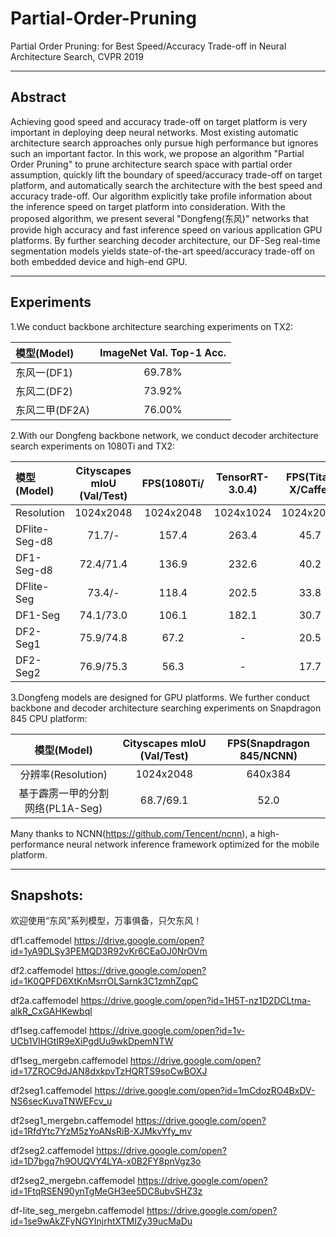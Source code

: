 # Partial-Order-Pruning

Partial Order Pruning: for  Best Speed/Accuracy Trade-off in Neural Architecture Search, CVPR 2019

****

## Abstract
Achieving good speed and accuracy trade-off on target platform is very important in deploying deep neural networks. Most existing automatic architecture search approaches only pursue high performance but ignores such an important factor. In this work, we propose an algorithm "Partial Order Pruning" to prune architecture search space with partial order assumption, quickly lift the boundary of speed/accuracy trade-off on target platform, and automatically search the architecture with the best speed and accuracy trade-off. Our algorithm explicitly take profile information about the inference speed on target platform into consideration. With the proposed algorithm, we present several "Dongfeng(东风)" networks that provide high accuracy and fast inference speed on various application GPU platforms. By further searching decoder architecture, our DF-Seg real-time segmentation models yields state-of-the-art speed/accuracy trade-off on both embedded device and high-end GPU.

***

## Experiments

1.We conduct backbone architecture searching experiments on TX2:

| 	模型(Model)		|	ImageNet Val. Top-1 Acc.	|
| :---------------- |:-----------------------------:|
| 	东风一(DF1)		|			69.78%				|
| 	东风二(DF2)		|			73.92%				|
| 	东风二甲(DF2A)	|			76.00%				|


2.With our Dongfeng backbone network, we conduct decoder architecture search experiments on 1080Ti and TX2:

| 模型(Model)	| Cityscapes mIoU (Val/Test) | FPS(1080Ti/|TensorRT-3.0.4)| FPS(Titan X/Caffe) |
| :------------ |:--------------------------:|:-----------:|:-----------:|:------------------:|
| Resolution    |        1024x2048           |  1024x2048  |  1024x1024  |      1024x2048     |
| DFlite-Seg-d8 |        71.7/-              |    157.4    |    263.4    |        45.7        |
| DF1-Seg-d8    |        72.4/71.4           |    136.9    |    232.6    |        40.2        |
| DFlite-Seg    |        73.4/-              |    118.4    |    202.5    |        33.8        |
| DF1-Seg       |        74.1/73.0           |    106.1    |    182.1    |        30.7        | 
| DF2-Seg1      |        75.9/74.8           |    67.2     |      -      |        20.5        |
| DF2-Seg2      |        76.9/75.3           |    56.3     |      -      |        17.7        |


3.Dongfeng models are designed for GPU platforms. We further conduct backbone and decoder architecture searching experiments on Snapdragon 845 CPU platform:

|			 模型(Model)	       | Cityscapes mIoU (Val/Test) | FPS(Snapdragon 845/NCNN) |
|:--------------------------------:|:--------------------------:|:------------------------:|
|        分辨率(Resolution)        |         1024x2048          |       640x384            |
| 基于霹雳一甲的分割网络(PL1A-Seg) |         68.7/69.1          |        52.0              |

Many thanks to NCNN(https://github.com/Tencent/ncnn), a high-performance neural network inference framework optimized for the mobile platform.

***

## Snapshots:

欢迎使用“东风”系列模型，万事俱备，只欠东风！


df1.caffemodel
https://drive.google.com/open?id=1yA9DLSy3PEMQD3R92vKr6CEaOJ0NrOVm

df2.caffemodel
https://drive.google.com/open?id=1K0QPFD6XtKnMsrrOLSarnk3C1zmhZqpC

df2a.caffemodel
https://drive.google.com/open?id=1H5T-nz1D2DCLtma-alkR_CxGAHKewbql

df1seg.caffemodel
https://drive.google.com/open?id=1v-UCb1VIHGtIR9eXiPgdUu9wkDpemNTW

df1seg_mergebn.caffemodel
https://drive.google.com/open?id=17ZROC9dJAN8dxkpvTzHQRTS9soCwBOXJ

df2seg1.caffemodel
https://drive.google.com/open?id=1mCdozRO4BxDV-NS6secKuvaTNWEFcv_u

df2seg1_mergebn.caffemodel
https://drive.google.com/open?id=1RfdYtc7YzM5zYoANsRiB-XJMkvYfy_mv

df2seg2.caffemodel
https://drive.google.com/open?id=1D7bgq7h9OUQVY4LYA-x0B2FY8pnVgz3o

df2seg2_mergebn.caffemodel
https://drive.google.com/open?id=1FtqRSEN90ynTgMeGH3ee5DC8ubvSHZ3z

df-lite_seg_mergebn.caffemodel
https://drive.google.com/open?id=1se9wAkZFyNGYInjrhtXTMIZy39ucMaDu
